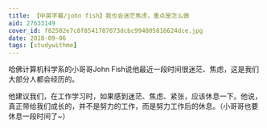```yaml
---
title: 【中英字幕/john fish】我也会迷茫焦虑，重点是怎么做
aid: 27633149
cover_id: f82502e7c8f8541787073dcbc994005816624dce.jpg
date: 2018-09-06
tags: [studywithme]
---
```

哈佛计算机科学系的小哥哥John Fish说他最近一段时间很迷茫、焦虑，这是我们大部分人都会经历的。

他建议我们，在工作学习时，如果感到迷茫、焦虑、紧张，应该休息一下。他说，真正带给我们成长的，并不是努力的工作，而是努力工作后的休息。（小哥哥也要休息一段时间了~）